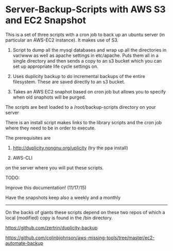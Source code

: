 # Server-Backup-Scripts with AWS S3 and EC2 Snapshot

This is a set of three scripts with a cron job to back up an ubuntu server (in particular an AWS-EC2 instance).  It makes use of S3.

1.  Script to dump all the mysql databases and wrap up all the directories in var/www as well as apache settings in etc/apache.  Puts them all in a single directory and then sends a copy to an s3 bucket which you can set up appropriate life cycle settings on.

2.  Uses duplicity backup to do incremental backups of the entire filesystem.  These are saved directly to an s3 bucket.

3.  Takes an AWS EC2 snaphot based on cron job but allows you to specify when old snaphots will be purged.

The scripts are best loaded to a /root/backup-scripts directory on your server

There is an install script makes links to the library scripts and the cron job where they need to be in order to execute.

The prerequisites are 


1. http://duplicity.nongnu.org/uplicity  (try the ppa install)

2. AWS-CLI 
 
on the server where you will put these scripts.


TODO:

Improve this documentation! (11/17/15)

Have the snapshots keep also a weekly and a monthly

-------------
 
On the backs of giants these scripts depend on these two repos of which a local (modified) copy is found in the /bin directory.

https://github.com/zertrin/duplicity-backup

https://github.com/colinbjohnson/aws-missing-tools/tree/master/ec2-automate-backup